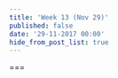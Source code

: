 ```yaml
---
title: 'Week 13 (Nov 29)'
published: false
date: '29-11-2017 00:00'
hide_from_post_list: true
---
```


<!--- Your module summary content goes below here -->

<!--- Your module summary content goes above here -->

===

<!--- Your weekly materials content goes below here -->

